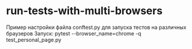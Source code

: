 # run-tests-with-multi-browsers
Пример настройки файла conftest.py для запуска тестов на различных браузеров
Запуск:
pytest --browser_name=chrome -q test_personal_page.py
